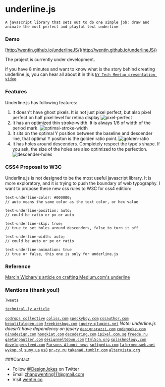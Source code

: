 # underline.js

`A javascript library that sets out to do one simple job: draw and animate the most perfect and playful text underline`


### Demo

[http://wentin.github.io/underlineJS/](http://wentin.github.io/underlineJS/)

The project is currently under development.

If you have 8 minutes and want to know what is the story behind creating underline.js, you can hear all about it in this [`NY Tech Meetup presentation video`](http://embed.wirewax.com/8013554/7bafa8/)

### Features

Underline.js has following features:
 1. It doesn't have ghost pixels. It is not just pixel perfect, but also pixel perfect on half pixel level for retina display
![pixel-perfect](https://cloud.githubusercontent.com/assets/2474904/6017363/fdf6ab3c-ab5a-11e4-936a-f7657532df50.png)
 2. It has an optimized thin stroke-width. It is always 1/6 of width of the period mark.
![optimal-stroke-width](https://cloud.githubusercontent.com/assets/2474904/6017364/fdf7ca62-ab5a-11e4-976e-285dd759b59b.png)
 3. It sits on the optimal Y position between the baseline and descender line, that optimal Y positon is the golden ratio point.
![golden-ratio](https://cloud.githubusercontent.com/assets/2474904/6017362/fdf60510-ab5a-11e4-9965-4e8a6b0a9f4c.png)
 4. It has holes around descenders. Completely respect the type's shape. If you ask, the size of the holes are also optimized to the perfection.
![descender-holes](https://cloud.githubusercontent.com/assets/2474904/6017361/fdf3f4f0-ab5a-11e4-89a4-f6e6e0588c2b.png)

### CSS4 Proposal to W3C

Underline.js is not designed to be the most useful javascript library. It is more exploratory, and it is trying to push the boundary of web typography. I want to propose these new css rules to W3C for css4 edition:

    text-underline-color: #000000;
    // auto means the same color as the text color, or hex value

    text-underline-position: auto;
    // could be ratio or px or auto

    text-underline-skip: true;
    // true to set holes around descenders, false to turn it off

    text-underline-width: auto;
    // could be auto or px or ratio

    text-underline-animation: true
    // true or false, this one is only for underline.js

### Reference

[Marcin Wichary's article on crafting Medium.com's underline](https://medium.com/designing-medium/crafting-link-underlines-on-medium-7c03a9274f9)

### Mentions (thank you!)

[`Tweets`](https://storify.com/DesignJokes/underline-js-tweets) 

[`technical.ly article`](https://technical.ly/brooklyn/2015/02/12/wenting-zhang-underline-js/) 

[`codrops collective`](http://tympanus.net/codrops/collective/collective-155/)
[`coliss.com`](http://coliss.com/articles/build-websites/operation/javascript/js-draw-and-animate-underline.html)
[`speckyboy.com`](http://speckyboy.com/2015/02/24/weekly-news-for-designers-n-273/)
[`cssauthor.com`](http://www.cssauthor.com/weekly-web-development-resources-and-tools-95/)
[`beautifulopen.com`](http://beautifulopen.com/2015/01/06/underline-js/)
[`freebiesbug.com`](http://freebiesbug.com/code-stuff/underline-js-animate-text-underline/)
[`jquery-plugins.net`](http://jquery-plugins.net/underlinejs-javascript-library-to-draw-and-animate-text-underline)
*Note: underline.js doesn't have dependency on jquery*
[`designsrazzi.com`](http://www.designsrazzi.com/free-jquery-plugins/)
[`codegeekz.com`](http://codegeekz.com/15-handy-javascript-libraries-for-march-2015/)
[`ninodezign.com`](http://ninodezign.com/10-funny-jquery-plugins-for-your-website/)
[`hongkiat.com`](http://www.hongkiat.com/blog/web-typography-tools/)
[`decodering.com`](http://decodering.com/post/110635667154/underline-js-a-javascript-library-that-sets-out)
[`ipixel.com.sg`](http://www.ipixel.com.sg/blog/freebies/underline-js-animate-text-underline/)
[`freede.ru`](http://freede.ru/koding/animatsionnoe-podchyorkivanie-tekst-so-zvukom-pri-navedenii.html)
[`gaetanpautler.com`](http://gaetanpautler.com/weekly-links-and-websites-89/)
[`designmeltdown.com`](http://designmeltdown.com/#s=9406)
[`html5cn.org`](http://www.html5cn.org/article-7851-1.html)
[`splashnology.com`](http://mag.splashnology.com/article/tools-web-dev-march-2015/14012/)
[`developersfeed.com`](http://www.developersfeed.com/25-best-web-development-tools-of-march-2015/)
[`Parsons Alumni news`](http://amt.parsons.edu/blog/mfa-dt-alum-wenting-zhang-presents-underline-js-project-to-ny-tech-meetup/)
[`softpedia.com`](http://webscripts.softpedia.com/script/Text-Management/Text-Tools/underline-js-84277.html)
[`lafermeduweb.net`](http://www.lafermeduweb.net/veille/underline-js-soulignez-a-la-perfection-vos-textes-sans-couper-les-lettres-565407442654482432.html)
[`wykop.pl`](http://www.wykop.pl/wpis/11426174/https-github-com-wentin-underlinejs-fajna-bibliote/)
[`sumy.ua`](http://veselov.sumy.ua/1753-underlinejs-skript-dobavleniya-pravilnogo-podcherkivaniya.html)
[`us8`](http://us8.campaign-archive2.com/?u=9dc44712ae7c52996ea6e645b&id=f8356f478a&e=1d8514e3e4)
[`pr-cy.ru`](http://pr-cy.ru/news/p/4967)
[`takana8.tumblr.com`](http://takana8.tumblr.com/post/110873944747/underline-js-a-javascript-library-that-sets-out)
[`altervista.org`](http://iwinuxfeed.altervista.org/aggregatore/underline-js/?utm_source=dlvr.it&utm_medium=twitter)

###Contact
* Follow [@DesignJokes](http://twitter.com/DesignJokes) on Twitter
* Email <zhangwenting111@gmail.com>
* Visit [wentin.co](http://wentin.co)
